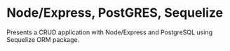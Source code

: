 # Node/Express, PostGRES, Sequelize

Presents a CRUD application with Node/Express and PostgreSQL using Sequelize ORM package.
